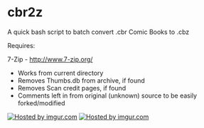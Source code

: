 cbr2z
=====
A quick bash script to batch convert .cbr Comic Books to .cbz

Requires:

7-Zip - http://www.7-zip.org/

- Works from current directory
- Removes Thumbs.db from archive, if found
- Removes Scan credit pages, if found
- Comments left in from original (unknown) source to be easily forked/modified

<a href="http://imgur.com/XfMLch4"><img src="http://i.imgur.com/XfMLch4l.png" title="Hosted by imgur.com"/></a>
<a href="http://imgur.com/5XklrIg"><img src="http://i.imgur.com/5XklrIgl.png" title="Hosted by imgur.com"/></a>
